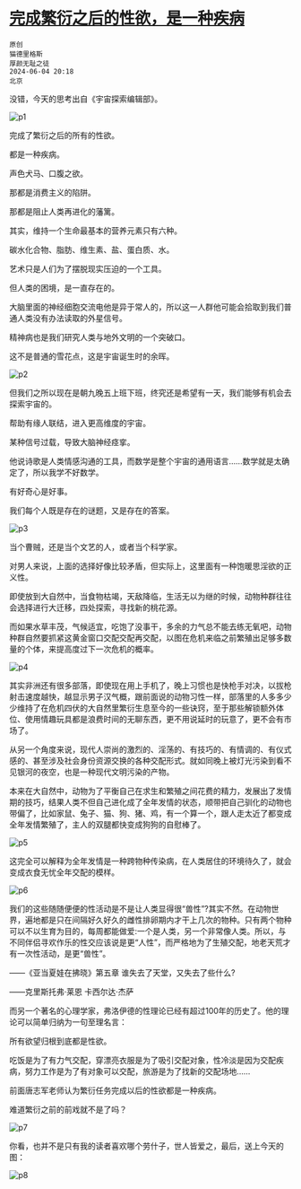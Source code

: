 # [完成繁衍之后的性欲，是一种疾病](https://mp.weixin.qq.com/s/8A7ACDGUXWs1EVCFeYQ2aw)

~~~
原创 
猫德里格斯
厚颜无耻之徒
2024-06-04 20:18
北京
~~~

没错，今天的思考出自《宇宙探索编辑部》。

![p1](p1-mmexport71e1188f7b951322230db054df3c179e_1717506514509.webp)

完成了繁衍之后的所有的性欲。

都是一种疾病。

声色犬马、口腹之欲。

那都是消费主义的陷阱。

那都是阻止人类再进化的藩篱。

其实，维持一个生命最基本的营养元素只有六种。

碳水化合物、脂肪、维生素、盐、蛋白质、水。

艺术只是人们为了摆脱现实压迫的一个工具。

但人类的困境，是一直存在的。

大脑里面的神经细胞交流电他是异于常人的，所以这一人群他可能会拾取到我们普通人类没有办法读取的外星信号。

精神病也是我们研究人类与地外文明的一个突破口。

这不是普通的雪花点，这是宇宙诞生时的余晖。

![p2](p2-mmexport838696e54872156971a0cc623bdfc684_1717506608572.webp)

但我们之所以现在是朝九晚五上班下班，终究还是希望有一天，我们能够有机会去探索宇宙的。

帮助有缘人联结，进入更高维度的宇宙。

某种信号过载，导致大脑神经痉挛。

他说诗歌是人类情感沟通的工具，而数学是整个宇宙的通用语言……数学就是太确定了，所以我学不好数学。

有好奇心是好事。

我们每个人既是存在的谜题，又是存在的答案。

![p3](p3-mmexporte50e7b480968341b18dab8c28bf8d965_1717506688105.webp)

当个曹贼，还是当个文艺的人，或者当个科学家。

对男人来说，上面的选择好像比较矛盾，但实际上，这里面有一种饱暖思淫欲的正义性。

即使放到大自然中，当食物枯竭，天敌降临，生活无以为继的时候，动物种群往往会选择进行大迁移，四处探索，寻找新的桃花源。

而如果水草丰茂，气候适宜，吃饱了没事干，多余的力气总不能去练无氧吧，动物种群自然要抓紧这黄金窗口交配交配再交配，以图在危机来临之前繁殖出足够多数量的个体，来提高度过下一次危机的概率。

![p4](p4-mmexportff5a10e267938883e143f29630ea6800_1717506761827.webp)

其实非洲还有很多部落，即使现在用上手机了，晚上习惯也是快枪手对决，以拔枪射击速度越快，越显示男子汉气概，跟前面说的动物习性一样，部落里的人多多少少维持了在危机四伏的大自然里繁衍生息至今的一些诀窍，至于那些解锁额外体位、使用情趣玩具都是浪费时间的无聊东西，更不用说延时的玩意了，更不会有市场了。

从另一个角度来说，现代人崇尚的激烈的、淫荡的、有技巧的、有情调的、有仪式感的、甚至涉及社会身份资源交换的各种交配形式。就如同晚上被灯光污染到看不见银河的夜空，也是一种现代文明污染的产物。

本来在大自然中，动物为了平衡自己在求生和繁殖之间花费的精力，发展出了发情期的技巧，结果人类不但自己进化成了全年发情的状态，顺带把自己驯化的动物也带偏了，比如家鼠、兔子、猫、狗、猪、鸡，有一个算一个，跟人走太近了都变成全年发情繁殖了，主人的双腿都快变成狗狗的自慰棒了。

![p5](p5-mmexport70a7abb0331c08d3bb68244231dfd055_1717506821550.webp)

这完全可以解释为全年发情是一种跨物种传染病，在人类居住的环境待久了，就会变成衣食无忧全年交配的模样。

![p6](p6-mmexport7d2f77239571aac379fc56b19de62188_1717506878239.webp)

我们的这些随随便便的性活动是不是让人类显得很“兽性”?其实不然。在动物世界，遍地都是只在间隔好久好久的雌性排卵期内才干上几次的物种。只有两个物种可以不以生育为目的，每周都能做爱:一个是人类，另一个非常像人类。所以，与不同伴侣寻欢作乐的性交应该说是更“人性”，而严格地为了生殖交配，地老天荒才有一次性活动，是更“兽性”。

——《亚当夏娃在拂晓》第五章 谁失去了天堂，又失去了些什么?

——克里斯托弗·莱恩 卡西尔达·杰萨

而另一个著名的心理学家，弗洛伊德的性理论已经有超过100年的历史了。他的理论可以简单归纳为一句至理名言：

所有欲望归根到底都是性欲。

吃饭是为了有力气交配，穿漂亮衣服是为了吸引交配对象，性冷淡是因为交配疾病，努力工作是为了有对象可以交配，旅游是为了找新的交配场地……

前面唐志军老师认为繁衍任务完成以后的性欲都是一种疾病。

难道繁衍之前的前戏就不是了吗？

![p7](p7-mmexportd79325f12c333b134aa13be590f1e316_1717506969179.webp)

你看，也并不是只有我的读者喜欢哪个劳什子，世人皆爱之，最后，送上今天的图：

![p8](p8-mmexportcc27f3cb4ec22184cd4b61246a58ed46_1717507021450.webp)


